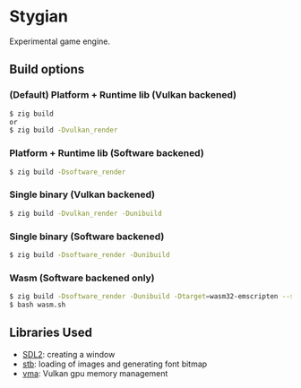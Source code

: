 # Stygian
Experimental game engine.

## Build options
### (Default) Platform + Runtime lib (Vulkan backened)
```bash
$ zig build 
or
$ zig build -Dvulkan_render
```

### Platform + Runtime lib (Software backened)
```bash
$ zig build -Dsoftware_render
```

### Single binary (Vulkan backened)
```bash
$ zig build -Dvulkan_render -Dunibuild
```

### Single binary (Software backened)
```bash
$ zig build -Dsoftware_render -Dunibuild
```

### Wasm (Software backened only)
```bash
$ zig build -Dsoftware_render -Dunibuild -Dtarget=wasm32-emscripten --sysroot "emsdk/upstream/emscripten" -Doptimize=ReleaseFast
$ bash wasm.sh
```

## Libraries Used
- [SDL2](https://wiki.libsdl.org/SDL2/FrontPage): creating a window
- [stb](https://github.com/nothings/stb): loading of images and generating font bitmap
- [vma](https://github.com/GPUOpen-LibrariesAndSDKs/VulkanMemoryAllocator): Vulkan gpu memory management
